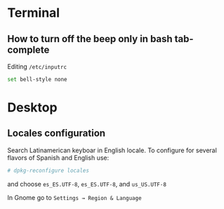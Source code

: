 # Terminal
## How to turn off the beep only in bash tab-complete
Editing `/etc/inputrc`
```bash
set bell-style none
```
# Desktop
## Locales configuration
Search Latinamerican keyboar in English locale. 
To configure for several flavors of Spanish and English use:
```bash
# dpkg-reconfigure locales
```
and choose `es_ES.UTF-8`, `es_ES.UTF-8`, and `us_US.UTF-8`

In Gnome go to `Settings → Region & Language`

